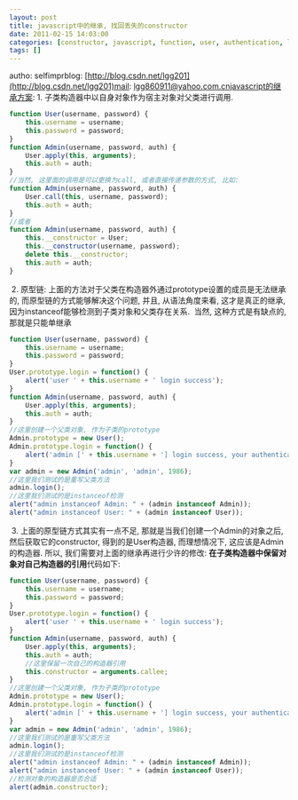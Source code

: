 ```yaml
---
layout: post
title: javascript中的继承, 找回丢失的constructor
date: 2011-02-15 14:03:00
categories: [constructor, javascript, function, user, authentication, login]
tags: []
---
```

autho: selfimprblog: [http://blog.csdn.net/lgg201](http://blog.csdn.net/lgg201)mail: lgg860911@yahoo.com.cnjavascript的继承方案: 1. 子类构造器中以自身对象作为宿主对象对父类进行调用.
```javascript
function User(username, password) {
    this.username = username;
    this.password = password;
}
function Admin(username, password, auth) {
    User.apply(this, arguments);
    this.auth = auth;
}
//当然, 这里面的调用是可以更换为call, 或者直接传递参数的方式, 比如:
function Admin(username, password, auth) {
    User.call(this, username, password);
    this.auth = auth;
}
//或者
function Admin(username, password, auth) {
    this.__constructor = User;
    this.__constructor(username, password);
    delete this.__constructor;
    this.auth = auth;
}
```
 2. 原型链: 上面的方法对于父类在构造器外通过prototype设置的成员是无法继承的, 而原型链的方式能够解决这个问题, 并且, 从语法角度来看, 这才是真正的继承, 因为instanceof能够检测到子类对象和父类存在关系.  当然, 这种方式是有缺点的, 那就是只能单继承
```javascript
function User(username, password) {
    this.username = username;
    this.password = password;
}
User.prototype.login = function() {
    alert('user ' + this.username + ' login success');
}
function Admin(username, password, auth) {
    User.apply(this, arguments);
    this.auth = auth;
}
//这里创建一个父类对象, 作为子类的prototype
Admin.prototype = new User();
Admin.prototype.login = function() {
    alert('admin [' + this.username + '] login success, your authentication is: ' + this.auth);
}
var admin = new Admin('admin', 'admin', 1986);
//这里我们测试的是重写父类方法
admin.login();
//这里我们测试的是instanceof检测
alert("admin instanceof Admin: " + (admin instanceof Admin));
alert("admin instanceof User: " + (admin instanceof User));
```
 3. 上面的原型链方式其实有一点不足, 那就是当我们创建一个Admin的对象之后, 然后获取它的constructor, 得到的是User构造器, 而理想情况下, 这应该是Admin的构造器. 所以, 我们需要对上面的继承再进行少许的修改: **在子类构造器中保留对象对自己构造器的引用**代码如下:
```javascript
function User(username, password) {
    this.username = username;
    this.password = password;
}
User.prototype.login = function() {
    alert('user ' + this.username + ' login success');
}
function Admin(username, password, auth) {
    User.apply(this, arguments);
    this.auth = auth;
    //这里保留一次自己的构造器引用
    this.constructor = arguments.callee;
}
//这里创建一个父类对象, 作为子类的prototype
Admin.prototype = new User();
Admin.prototype.login = function() {
    alert('admin [' + this.username + '] login success, your authentication is: ' + this.auth);
}
var admin = new Admin('admin', 'admin', 1986);
//这里我们测试的是重写父类方法
admin.login();
//这里我们测试的是instanceof检测
alert("admin instanceof Admin: " + (admin instanceof Admin));
alert("admin instanceof User: " + (admin instanceof User));
//检测对象的构造器是否合适
alert(admin.constructor);
```
 